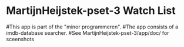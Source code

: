 # MartijnHeijstek-pset-3 Watch List

#This app is part of the "minor programmeren".
#The app consists of a imdb-database searcher.
#See MartijnHeijstek-pset-3/app/doc/ for sceenshots
